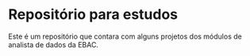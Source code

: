 # Repositório para estudos

Este é um repositório que contara com alguns projetos dos módulos de analista de dados da EBAC.
